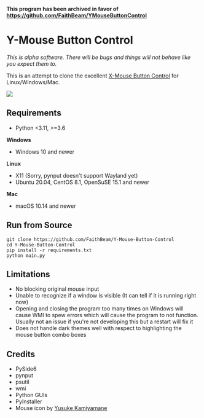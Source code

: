 **This program has been archived in favor of https://github.com/FaithBeam/YMouseButtonControl**

# Y-Mouse Button Control

*This is alpha software. There will be bugs and things will not behave like you expect them to.*

This is an attempt to clone the excellent [X-Mouse Button Control](https://www.highrez.co.uk/downloads/xmousebuttoncontrol.htm) for Linux/Windows/Mac.

![](https://i.imgur.com/3522t4u.png)

## Requirements

* Python <3.11, >=3.6

**Windows**

* Windows 10 and newer

**Linux**

* X11 (Sorry, pynput doesn't support Wayland yet)
* Ubuntu 20.04, CentOS 8.1, OpenSuSE 15.1 and newer

**Mac**

* macOS 10.14 and newer

## Run from Source

```
git clone https://github.com/FaithBeam/Y-Mouse-Button-Control
cd Y-Mouse-Button-Control
pip install -r requirements.txt
python main.py
```

## Limitations

* No blocking original mouse input
* Unable to recognize if a window is visible (It can tell if it is running right now)
* Opening and closing the program too many times on Windows will cause WMI to spew errors which will cause the program to not function. Usually not an issue if you're not developing this but a restart will fix it
* Does not handle dark themes well with respect to highlighting the mouse button combo boxes

## Credits

* PySide6
* pynput
* psutil
* wmi
* Python GUIs
* PyInstaller
* Mouse icon by [Yusuke Kamiyamane](https://p.yusukekamiyamane.com/)
